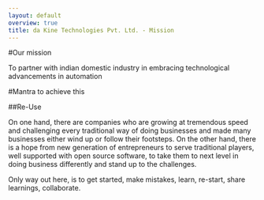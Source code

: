```yaml
---
layout: default
overview: true
title: da Kine Technologies Pvt. Ltd. - Mission
---
```


#Our mission

To partner with indian domestic industry in embracing technological advancements in automation

#Mantra to achieve this

##Re-Use

On one hand, there are companies who are growing at tremendous speed and challenging every traditional way of doing businesses and made many businesses either wind up or follow their footsteps. On the other hand, there is a hope from new generation of entrepreneurs to serve traditional players, well supported with open source software, to take them to next level in doing business differently and stand up to the challenges.

Only way out here, is to get started, make mistakes, learn, re-start, share learnings, collaborate.